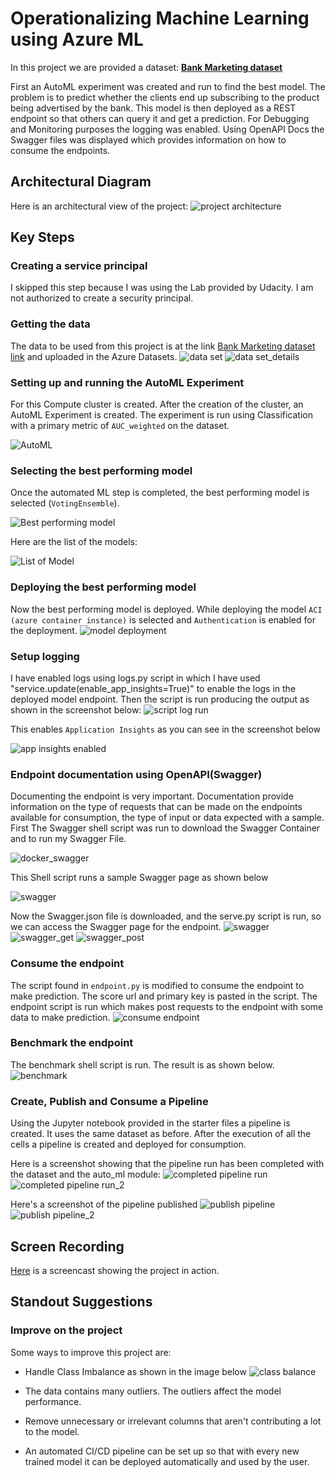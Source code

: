 # Operationalizing Machine Learning using Azure ML

In this project we are provided a dataset: <b> [Bank Marketing dataset](https://automlsamplenotebookdata.blob.core.windows.net/automl-sample-notebook-data/bankmarketing_train.csv) </b> <br>

First an AutoML experiment was created and run to find the best model. 
The problem is to predict whether the clients end up subscribing to the product being advertised by the bank. 
This model is then deployed as a REST endpoint so that others can query it and get a prediction. 
For Debugging and Monitoring purposes the logging was enabled. 
Using OpenAPI Docs the Swagger files was displayed which provides information on how to consume the endpoints.

## Architectural Diagram

Here is an architectural view of the project:
![project architecture](./screenshots/project-architecture.png)

## Key Steps

### Creating a service principal

I skipped this step because I was using the Lab provided by Udacity. I am not authorized to create a security principal. 

### Getting the data

The data to be used from this project is at the link [Bank Marketing dataset link](https://automlsamplenotebookdata.blob.core.windows.net/automl-sample-notebook-data/bankmarketing_train.csv) and uploaded in the Azure Datasets.
![data set](./screenshots/dataset.png)
![data set_details](./screenshots/banking_dataset.png)

### Setting up and running the AutoML Experiment

For this Compute cluster is created. After the creation of the cluster, an AutoML Experiment is created. The experiment is run using Classification with a primary metric of ``AUC_weighted`` on the dataset.

![AutoML](./screenshots/AutoML.png)

### Selecting the best performing model

Once the automated ML step is completed, the best performing model is selected (``VotingEnsemble``).

![Best performing model](./screenshots/best_model.png)

Here are the list of the models:

![List of Model](./screenshots/model_list.png)

### Deploying the best performing model

Now the best performing model is deployed. While deploying the model ``ACI (azure container instance)`` is selected and ``Authentication`` is enabled for the deployment.
![model deployment](./screenshots/model_endpoint.png)

### Setup logging

I have enabled logs using logs.py script in which I have used "service.update(enable_app_insights=True)" to enable the logs in the deployed model endpoint.
Then the script is run producing the output as shown in the screenshot below:
![script log run](./screenshots/logging.png)

This enables ``Application Insights`` as you can see in the screenshot below

![app insights enabled](./screenshots/application_insights.png)

### Endpoint documentation using OpenAPI(Swagger)

Documenting the endpoint is very important. 
Documentation provide information on the type of requests that can be made on the endpoints available for consumption, the type of input or data expected with a sample.
First The Swagger shell script was run to download the Swagger Container and to run my Swagger File.

![docker_swagger](./screenshots/docker_swagger.png)

This Shell script runs a sample Swagger page as shown below

![swagger](./screenshots/swagger_sample.png)

Now the Swagger.json file is downloaded, and the serve.py script is run, so we can access the Swagger page for the endpoint. 
![swagger](./screenshots/swagger.png)
![swagger_get](./screenshots/swagger_get.png)
![swagger_post](./screenshots/swagger_post.png)

### Consume the endpoint

The script found in ``endpoint.py`` is modified to consume the endpoint to make prediction. 
The score url and primary key is pasted in the script.
The endpoint script is run which makes post requests to the endpoint with some data to make prediction.
![consume endpoint](./screenshots/endpoint.png)

### Benchmark the endpoint

The benchmark shell script is run. The result is as shown below.
![benchmark](./screenshots/benchmark.png)

### Create, Publish and Consume a Pipeline
Using the Jupyter notebook provided in the starter files a pipeline is created. It uses the same dataset as before. 
After the execution of all the cells a pipeline is created and deployed for consumption.

Here is a screenshot showing that the pipeline run has been completed with the dataset and the auto_ml module:
![completed pipeline run](./screenshots/pipeline_run.png)
![completed pipeline run_2](./screenshots/pipeline_run_2.png)

Here's a screenshot of the pipeline published
![publish pipeline](./screenshots/pipeline_endpoint.png)
![publish pipeline_2](./screenshots/pipeline_endpoint_2.png)

## Screen Recording

[Here](https://youtu.be/iKsjQpxv7_0) is a screencast showing the project in action.

## Standout Suggestions

### Improve on the project

Some ways to improve this project are:
- Handle Class Imbalance as shown in the image below
  ![class balance](./screenshots/AreasofImp.png)

- The data contains many outliers. The outliers affect the model performance.

- Remove unnecessary or irrelevant columns that aren't contributing a lot to the model.

- An automated CI/CD pipeline can be set up so that with every new trained model it can be deployed automatically and used by the user.